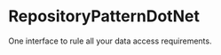RepositoryPatternDotNet
=======================

One interface to rule all your data access requirements.
